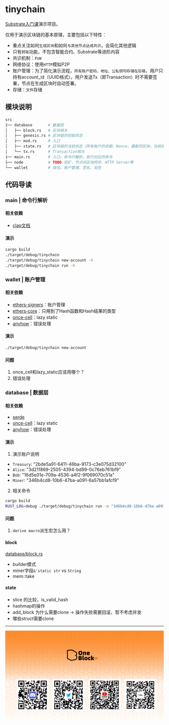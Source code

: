 # tinychain

[Substrate入门课](https://appbhteffsi3308.h5.xiaoeknow.com/v1/goods/goods_detail/p_62ac1ea6e4b0ba331dc9542c?type=3&type=3)演示项目。

仅用于演示区块链的基本原理，主要包括以下特性：
- 重点关注如何`生成区块`和如何`与其他节点达成共识`，会简化其他逻辑
- 只有`转账`功能，不包含智能合约、Substrate等进阶内容
- 共识机制：`PoW`
- 网络协议：使用`HTTP`模拟P2P
- 账户管理：为了简化演示流程，`所有账户密码、地址、公私钥均存储在后端`，用户只持有account_id（UUID格式）。用户发送Tx（即Transaction）时不需要签署，节点在生成区块时自动签署。
- 存储：`文件`存储

## 模块说明

```sh
src
├── database       # 数据层
│   ├── block.rs   # 区块相关
│   ├── genesis.rs # 区块链的初始状态
│   ├── mod.rs     # 入口
│   ├── state.rs   # 区块链的当前状态（所有账户的余额、Nonce，最新的区块，当前挖矿难度等）
│   └── tx.rs      # Transaction相关
├── main.rs        # 入口。命令行解析，执行对应的命令
├── node           # TODO 挖矿、节点间区块同步、HTTP Server等
└── wallet         # 钱包。账户管理、签名、验签
```

## 代码导读

### main | 命令行解析

#### 相关依赖

- [clap文档](https://docs.rs/crate/clap/4.0.18)

#### 演示

```sh
cargo build
./target/debug/tinychain
./target/debug/tinychain new-account -h
./target/debug/tinychain run -h
```

### wallet | 账户管理

#### 相关依赖

- [ethers-signers](https://docs.rs/crate/ethers-signers/0.17.0)：账户管理
- [ethers-core](https://docs.rs/crate/ethers-core/0.17.0)：只用到了Hash函数和Hash结果的类型
- [once-cell](https://docs.rs/crate/once_cell/1.15.0)：lazy static
- [anyhow](https://docs.rs/crate/anyhow/1.0.66)：错误处理

#### 演示

```sh
./target/debug/tinychain new-account
```

#### 问题

1. once_cell和lazy_static应该用哪个？
2. 错误处理

### database | 数据层

#### 相关依赖

- [serde](https://serde.rs/)
- [once-cell](https://docs.rs/crate/once_cell/1.15.0)：lazy static
- [anyhow](https://docs.rs/crate/anyhow/1.0.66)：错误处理

#### 演示

1. 演示账户说明
- `Treasury`: "2bde5a91-6411-46ba-9173-c3e075d32100"
- `Alice`: "3d211869-2505-4394-bd99-0c76eb761bf9"
- `Bob`: "16d5e01e-709a-4536-a4f2-9f069070c51a"
- `Miner`: "346b4cd8-10b6-47ba-a091-6a57bb1afcf9"

2. 相关命令
```sh
cargo build
RUST_LOG=debug ./target/debug/tinychain run -m "346b4cd8-10b6-47ba-a091-6a57bb1afcf9"
```

#### 问题

1. `derive macro`派生宏怎么用？


#### block

[database/block.rs](src/database/block.rs)

- builder模式
- miner字段`&'static str` vs `String`
- mem::take

#### state

- slice 的比较，is_valid_hash
- hashmap的操作
- add_block 为什么需要clone -> 操作失败需要回滚，暂不考虑并发
- 哪些struct需要clone


----

![](substrate.png)
